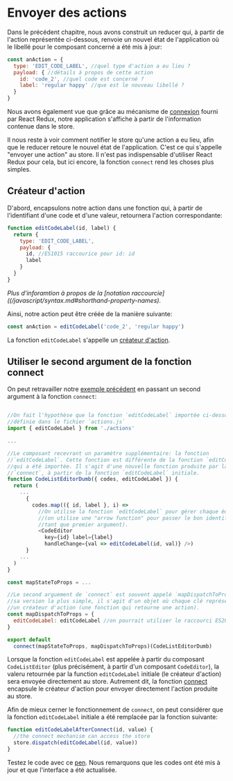 # Envoyer des actions

Dans le précédent chapitre, nous avons construit un reducer qui, à partir de l'action représentée ci-dessous, renvoie un nouvel état de l'application où le libellé pour le composant concerné a été mis à jour:

```javascript
const anAction = {
  type: 'EDIT_CODE_LABEL', //quel type d'action a eu lieu ?
  payload: { //détails à propos de cette action
    id: 'code_2', //quel code est concerné ?
    label: 'regular happy' //que est le nouveau libellé ?
  }
}
```

Nous avons également vue que grâce au mécanisme de [connexion](/react-redux/introduction-to-store.html#connect) fourni par React Redux, notre application s'affiche à partir de l'information contenue dans le store.

Il nous reste à voir comment notifier le store qu'une action a eu lieu, afin que le reducer retoure le nouvel état de l'application. C'est ce qui s'appelle "envoyer une action" au store. Il n'est pas indispensable d'utiliser React Redux pour cela, but ici encore, la fonction `connect` rend les choses plus simples.

## Créateur d'action

D'abord, encapsulons notre action dans une fonction qui, à partir de l'identifiant d'une code et d'une valeur, retournera l'action correspondante:

```javascript
function editCodeLabel(id, label) {
  return {
    type: 'EDIT_CODE_LABEL',
    payload: {
      id, //ES1015 raccourice pour id: id
      label
    }
  }
}
```

*Plus d'inforamtion à propos de la [notation raccourcie]((/javascript/syntax.md#shorthand-property-names).*

Ainsi, notre action peut être créée de la manière suivante:

```javascript
const anAction = editCodeLabel('code_2', 'regular happy')
```

La fonction `editCodeLabel` s'appelle un [créateur d'action](http://redux.js.org/docs/basics/Actions.html#action-creators).

## Utiliser le second argument de la fonction connect

On peut retravailler notre [exemple précédent](/react-redux/introduction-to-store.md) en passant un second argument  à la fonction `connect`:

```javascript

//On fait l'hypothèse que la fonction `editCodeLabel` importée ci-dessous a été
//définie dans le fichier `actions.js`
import { editCodeLabel } from './actions'

...

//Le composant recevrant un paramètre supplémentaire: la fonction
//`editCodeLabel`. Cette fonction est différente de la fonction `editCodeLabel`
//qui a été importée. Il s'agit d'une nouvelle fonction produite par la fonction
//`connect`, à partir de la fonction `editCodeLabel` initiale.
function CodeListEditorDumb({ codes, editCodeLabel }) {
  return (
    ...
      {
        codes.map(({ id, label }, i) => 
          //On utilise la fonction `editCodeLabel` pour gérer chaque éditeur
          //(on utilise une "arrow function" pour passer le bon identifant en
          //tant que premier argument).
          <CodeEditor 
            key={id} label={label}
            handleChange={val => editCodeLabel(id, val)} />)    
      }
    ...
  )
}

const mapStateToProps = ...

//Le second arguement de `connect` est souvent appelé `mapDispatchToProps`. Dans
//sa version la plus simple, il s'agit d'un objet où chaque clé représente
//un créateur d'action (une fonction qui retourne une action).
const mapDispatchToProps = {
  editCodeLabel: editCodeLabel //on pourrait utiliser le raccourci ES2015
}

export default 
  connect(mapStateToProps, mapDispatchToProps)(CodeListEditorDumb)
```

Lorsque la fonction `editCodeLabel` est appelée à partir du composant `CodeListEditor` (plus précisément, à partir d'un composant `CodeEditor`), la valeru retournée par la function `editCodeLabel` initiale (le créateur d'action) sera envoyée directement au store. Autrement dit, la fonction [connect](https://github.com/reactjs/react-redux/blob/master/docs/api.md#connectmapstatetoprops-mapdispatchtoprops-mergeprops-options) encapsule le créateur d'action pour envoyer directement l'action produite au store.

Afin de mieux cerner le fonctionnement de `connect`, on peut considérer que la fonction `editCodeLabel` initiale a été remplacée par la fonction suivante:

```javascript 
function editCodeLabelAfterConnect(id, value) {
  //the connect mechanism can access the store
  store.dispatch(editCodeLabel(id, value))
} 
```

Testez le code avec ce [pen](http://codepen.io/BoogalooJB/pen/ZLrYev). Nous remarquons que les codes ont été mis à jour et que l'interface a été actualisée.


<!-- Add script to embed codepens -->
<script async src="https://production-assets.codepen.io/assets/embed/ei.js"></script>
<p
  data-height="700"
  data-theme-id="dark"
  data-slug-hash="ZLrYev"
  data-default-tab="js,result"
  data-user="BoogalooJB"
  data-embed-version="2"
  data-pen-title="React and Redux within Pogues"
  class="codepen" />
